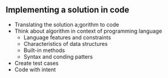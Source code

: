 ## Implementing a solution in code
- Translating the solution a;gorithm to code
- Think about algorithm in context of programming language
  - Language features and constraints
  - Characteristics of data structures
  - Built-in methods
  - Syntax and conding patters
- Create test cases
- Code with intent
